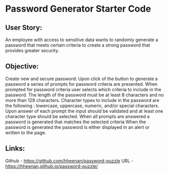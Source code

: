 # Password Generator Starter Code

## User Story:
An employee with access to sensitive data wants to randomly generate a password that meets certain criteria to create a strong password that provides greater security.

## Objective:
Create new and secure password:
Upon click of the button to generate a password a series of prompts for password criteria are presented.
When prompted for password criteria
user selects which criteria to include in the password.
The length of the password
must be at least 8 characters and no more than 128 characters.
Character types to include in the password are the following : lowercase, uppercase, numeric, and/or special characters.
Upon answer of each prompt the input should be validated and at least one character type should be selected.
When all prompts are answered
a password is generated that matches the selected criteria
When the password is generated the password is either displayed in an alert or written to the page.

## Links:
Github - https://github.com/hheenan/password-puzzle
URL - https://hheenan.github.io/password-puzzle/

